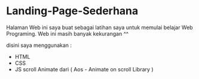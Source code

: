 # Landing-Page-Sederhana

Halaman Web ini saya buat sebagai latihan saya untuk memulai belajar Web Programing.
Web ini masih banyak kekurangan  ^^

disini saya menggunakan :
- HTML
- CSS
- JS scroll Animate dari ( Aos - Animate on scroll Library )
